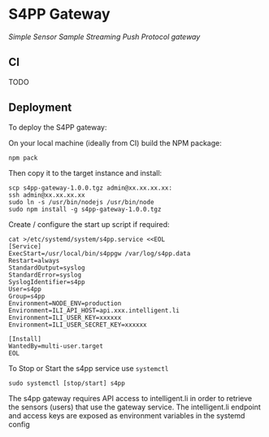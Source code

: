 
# S4PP Gateway

*Simple Sensor Sample Streaming Push Protocol gateway*

## CI

TODO


## Deployment

To deploy the S4PP gateway:

On your local machine (ideally from CI) build the NPM package:

    npm pack

Then copy it to the target instance and install:

    scp s4pp-gateway-1.0.0.tgz admin@xx.xx.xx.xx:
    ssh admin@xx.xx.xx.xx
    sudo ln -s /usr/bin/nodejs /usr/bin/node
    sudo npm install -g s4pp-gateway-1.0.0.tgz

Create / configure the start up script if required:

    cat >/etc/systemd/system/s4pp.service <<EOL
    [Service]
    ExecStart=/usr/local/bin/s4ppgw /var/log/s4pp.data
    Restart=always
    StandardOutput=syslog
    StandardError=syslog
    SyslogIdentifier=s4pp
    User=s4pp
    Group=s4pp
    Environment=NODE_ENV=production
    Environment=ILI_API_HOST=api.xxx.intelligent.li
    Environment=ILI_USER_KEY=xxxxxx
    Environment=ILI_USER_SECRET_KEY=xxxxxx

    [Install]
    WantedBy=multi-user.target
    EOL

To Stop or Start the s4pp service use `systemctl`

    sudo systemctl [stop/start] s4pp

The s4pp gateway requires API access to intelligent.li in order to
retrieve the sensors (users) that use the gateway service.  The intelligent.li
endpoint and access keys are exposed as environment variables in the systemd
config
